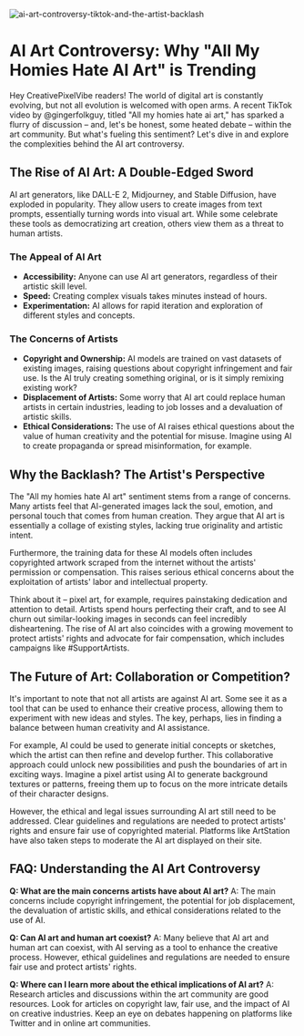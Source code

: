 ![ai-art-controversy-tiktok-and-the-artist-backlash](https://images.pexels.com/photos/18069424/pexels-photo-18069424.png?auto=compress&cs=tinysrgb&fit=crop&h=627&w=1200)

# AI Art Controversy: Why "All My Homies Hate AI Art" is Trending

Hey CreativePixelVibe readers! The world of digital art is constantly evolving, but not all evolution is welcomed with open arms. A recent TikTok video by @gingerfolkguy, titled "All my homies hate ai art," has sparked a flurry of discussion – and, let's be honest, some heated debate – within the art community. But what's fueling this sentiment? Let's dive in and explore the complexities behind the AI art controversy.

## The Rise of AI Art: A Double-Edged Sword

AI art generators, like DALL-E 2, Midjourney, and Stable Diffusion, have exploded in popularity. They allow users to create images from text prompts, essentially turning words into visual art. While some celebrate these tools as democratizing art creation, others view them as a threat to human artists.

### The Appeal of AI Art

*   **Accessibility:** Anyone can use AI art generators, regardless of their artistic skill level.
*   **Speed:** Creating complex visuals takes minutes instead of hours.
*   **Experimentation:** AI allows for rapid iteration and exploration of different styles and concepts.

### The Concerns of Artists

*   **Copyright and Ownership:** AI models are trained on vast datasets of existing images, raising questions about copyright infringement and fair use. Is the AI truly creating something original, or is it simply remixing existing work?
*   **Displacement of Artists:** Some worry that AI art could replace human artists in certain industries, leading to job losses and a devaluation of artistic skills.
*   **Ethical Considerations:** The use of AI raises ethical questions about the value of human creativity and the potential for misuse. Imagine using AI to create propaganda or spread misinformation, for example.

## Why the Backlash? The Artist's Perspective

The "All my homies hate AI art" sentiment stems from a range of concerns. Many artists feel that AI-generated images lack the soul, emotion, and personal touch that comes from human creation. They argue that AI art is essentially a collage of existing styles, lacking true originality and artistic intent.

Furthermore, the training data for these AI models often includes copyrighted artwork scraped from the internet without the artists' permission or compensation. This raises serious ethical concerns about the exploitation of artists' labor and intellectual property.

Think about it – pixel art, for example, requires painstaking dedication and attention to detail. Artists spend hours perfecting their craft, and to see AI churn out similar-looking images in seconds can feel incredibly disheartening. The rise of AI art also coincides with a growing movement to protect artists' rights and advocate for fair compensation, which includes campaigns like #SupportArtists.

## The Future of Art: Collaboration or Competition?

It's important to note that not all artists are against AI art. Some see it as a tool that can be used to enhance their creative process, allowing them to experiment with new ideas and styles. The key, perhaps, lies in finding a balance between human creativity and AI assistance.

For example, AI could be used to generate initial concepts or sketches, which the artist can then refine and develop further. This collaborative approach could unlock new possibilities and push the boundaries of art in exciting ways. Imagine a pixel artist using AI to generate background textures or patterns, freeing them up to focus on the more intricate details of their character designs.

However, the ethical and legal issues surrounding AI art still need to be addressed. Clear guidelines and regulations are needed to protect artists' rights and ensure fair use of copyrighted material. Platforms like ArtStation have also taken steps to moderate the AI art displayed on their site.

## FAQ: Understanding the AI Art Controversy

**Q: What are the main concerns artists have about AI art?**
A: The main concerns include copyright infringement, the potential for job displacement, the devaluation of artistic skills, and ethical considerations related to the use of AI.

**Q: Can AI art and human art coexist?**
A: Many believe that AI art and human art can coexist, with AI serving as a tool to enhance the creative process. However, ethical guidelines and regulations are needed to ensure fair use and protect artists' rights.

**Q: Where can I learn more about the ethical implications of AI art?**
A: Research articles and discussions within the art community are good resources. Look for articles on copyright law, fair use, and the impact of AI on creative industries. Keep an eye on debates happening on platforms like Twitter and in online art communities.
